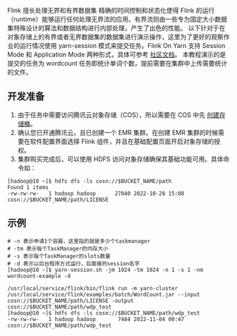 Flink 擅长处理无界和有界数据集 精确的时间控制和状态化使得 Flink 的运行（runtime）能够运行任何处理无界流的应用。有界流则由一些专为固定大小数据集特殊设计的算法和数据结构进行内部处理，产生了出色的性能。
以下针对于在对象存储上的有界或者无界数据集的数据集进行演示操作，这里为了更好的观察作业的运行情况使用 yarn-session 模式来提交任务。Flink On Yarn 支持 Session Mode 和 Application Mode 两种形式，具体可参考 [社区文档](https://nightlies.apache.org/flink/flink-docs-release-1.16/docs/deployment/resource-providers/yarn/)。
本教程演示的是提交的任务为 wordcount 任务即统计单词个数，提前需要在集群中上传需要统计的文件。
## 开发准备
1. 由于任务中需要访问腾讯云对象存储（COS），所以需要在 COS 中先 [创建存储桶](https://cloud.tencent.com/document/product/436/13309)。
2. 确认您已开通腾讯云，且已创建一个 EMR 集群。在创建 EMR 集群的时候需要在软件配置界面选择 Flink 组件，并且在基础配置页面开启对象存储的授权。
3. 集群购买完成后，可以使用 HDFS 访问对象存储确保其基础功能可用。具体命令如：
```
[hadoop@10 ~]$ hdfs dfs -ls cosn://$BUCKET_NAME/path
Found 1 items
-rw-rw-rw-   1 hadoop hadoop      27040 2022-10-28 15:08 cosn://$BUCKET_NAME/path/LICENSE
```


## 示例
```
# -n 表示申请1个容器，这里指的就是多少个taskmanager
# -tm 表示每个TaskManager的内存大小
# -s 表示每个TaskManager的slots数量
# -d 表示以后台程序方式运行，后面接的session名字
[hadoop@10 ~]$ yarn-session.sh -jm 1024 -tm 1024 -n 1 -s 1 -nm wordcount-example -d
```
```
/usr/local/service/flink/bin/flink run -m yarn-cluster /usr/local/service/flink/examples/batch/WordCount.jar --input cosn://$BUCKET_NAME/path/LICENSE -output cosn://$BUCKET_NAME/path/wdp_test
[hadoop@10 ~]$ hdfs dfs -ls cosn://$BUCKET_NAME/path/wdp_test
-rw-rw-rw-   1 hadoop hadoop       7484 2022-11-04 00:47 cosn://$BUCKET_NAME/path/wdp_test

```




